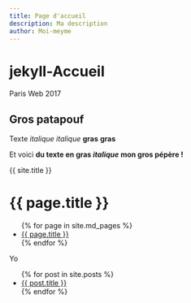 ```yaml
---
title: Page d'accueil
description: Ma description
author: Moi-meyme
---
```


# jekyll-Accueil

Paris Web 2017

## Gros patapouf

Texte *italique* _italique_ **gras** __gras__ 

Et voici **du texte en gras _italique_ mon gros pépère !**

{{ site.title }}
<h1>{{ page.title }}</h1>

<ul>
{% for page in site.md_pages %}
  <li><a href="{{ page.url }}">{{ page.title }}</a></li>
{% endfor %}
</ul>

Yo

<ul>
{% for post in site.posts %}
  <li><a href="{{ post.url }}">{{ post.title }}</a></li>
{% endfor %}
</ul>
